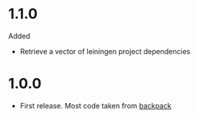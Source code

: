 # 1.1.0

Added

* Retrieve a vector of leiningen project dependencies

# 1.0.0

* First release. Most code taken from [backpack](https://github.com/jesims/backpack)
